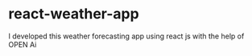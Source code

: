 # react-weather-app
I developed this weather forecasting app using react js with the help of OPEN Ai
